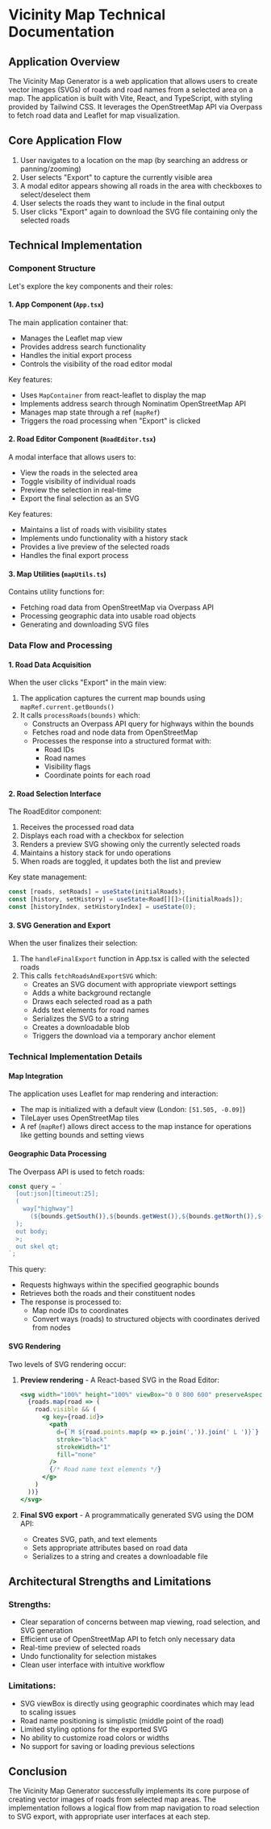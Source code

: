 # Vicinity Map Technical Documentation

## Application Overview

The Vicinity Map Generator is a web application that allows users to create vector images (SVGs) of roads and road names from a selected area on a map. The application is built with Vite, React, and TypeScript, with styling provided by Tailwind CSS. It leverages the OpenStreetMap API via Overpass to fetch road data and Leaflet for map visualization.

## Core Application Flow

1. User navigates to a location on the map (by searching an address or panning/zooming)
2. User selects "Export" to capture the currently visible area
3. A modal editor appears showing all roads in the area with checkboxes to select/deselect them
4. User selects the roads they want to include in the final output
5. User clicks "Export" again to download the SVG file containing only the selected roads

## Technical Implementation

### Component Structure

Let's explore the key components and their roles:

#### 1. App Component (`App.tsx`)

The main application container that:
- Manages the Leaflet map view
- Provides address search functionality
- Handles the initial export process
- Controls the visibility of the road editor modal

Key features:
- Uses `MapContainer` from react-leaflet to display the map
- Implements address search through Nominatim OpenStreetMap API
- Manages map state through a ref (`mapRef`)
- Triggers the road processing when "Export" is clicked

#### 2. Road Editor Component (`RoadEditor.tsx`)

A modal interface that allows users to:
- View the roads in the selected area
- Toggle visibility of individual roads
- Preview the selection in real-time
- Export the final selection as an SVG

Key features:
- Maintains a list of roads with visibility states
- Implements undo functionality with a history stack
- Provides a live preview of the selected roads
- Handles the final export process

#### 3. Map Utilities (`mapUtils.ts`)

Contains utility functions for:
- Fetching road data from OpenStreetMap via Overpass API
- Processing geographic data into usable road objects
- Generating and downloading SVG files

### Data Flow and Processing

#### 1. Road Data Acquisition

When the user clicks "Export" in the main view:
1. The application captures the current map bounds using `mapRef.current.getBounds()`
2. It calls `processRoads(bounds)` which:
   - Constructs an Overpass API query for highways within the bounds
   - Fetches road and node data from OpenStreetMap
   - Processes the response into a structured format with:
     - Road IDs
     - Road names
     - Visibility flags
     - Coordinate points for each road

#### 2. Road Selection Interface

The RoadEditor component:
1. Receives the processed road data
2. Displays each road with a checkbox for selection
3. Renders a preview SVG showing only the currently selected roads
4. Maintains a history stack for undo operations
5. When roads are toggled, it updates both the list and preview

Key state management:
```typescript
const [roads, setRoads] = useState(initialRoads);
const [history, setHistory] = useState<Road[][]>([initialRoads]);
const [historyIndex, setHistoryIndex] = useState(0);
```

#### 3. SVG Generation and Export

When the user finalizes their selection:
1. The `handleFinalExport` function in App.tsx is called with the selected roads
2. This calls `fetchRoadsAndExportSVG` which:
   - Creates an SVG document with appropriate viewport settings
   - Adds a white background rectangle
   - Draws each selected road as a path
   - Adds text elements for road names
   - Serializes the SVG to a string
   - Creates a downloadable blob
   - Triggers the download via a temporary anchor element

### Technical Implementation Details

#### Map Integration

The application uses Leaflet for map rendering and interaction:
- The map is initialized with a default view (London: `[51.505, -0.09]`)
- TileLayer uses OpenStreetMap tiles
- A ref (`mapRef`) allows direct access to the map instance for operations like getting bounds and setting views

#### Geographic Data Processing

The Overpass API is used to fetch roads:
```typescript
const query = `
  [out:json][timeout:25];
  (
    way["highway"]
      (${bounds.getSouth()},${bounds.getWest()},${bounds.getNorth()},${bounds.getEast()});
  );
  out body;
  >;
  out skel qt;
`;
```

This query:
- Requests highways within the specified geographic bounds
- Retrieves both the roads and their constituent nodes
- The response is processed to:
  - Map node IDs to coordinates
  - Convert ways (roads) to structured objects with coordinates derived from nodes

#### SVG Rendering

Two levels of SVG rendering occur:
1. **Preview rendering** - A React-based SVG in the Road Editor:
   ```jsx
   <svg width="100%" height="100%" viewBox="0 0 800 600" preserveAspectRatio="xMidYMid meet">
     {roads.map(road => (
       road.visible && (
         <g key={road.id}>
           <path
             d={`M ${road.points.map(p => p.join(',')).join(' L ')}`}
             stroke="black"
             strokeWidth="1"
             fill="none"
           />
           {/* Road name text elements */}
         </g>
       )
     ))}
   </svg>
   ```

2. **Final SVG export** - A programmatically generated SVG using the DOM API:
   - Creates SVG, path, and text elements
   - Sets appropriate attributes based on road data
   - Serializes to a string and creates a downloadable file

## Architectural Strengths and Limitations

### Strengths:
- Clear separation of concerns between map viewing, road selection, and SVG generation
- Efficient use of OpenStreetMap API to fetch only necessary data
- Real-time preview of selected roads
- Undo functionality for selection mistakes
- Clean user interface with intuitive workflow

### Limitations:
- SVG viewBox is directly using geographic coordinates which may lead to scaling issues
- Road name positioning is simplistic (middle point of the road)
- Limited styling options for the exported SVG
- No ability to customize road colors or widths
- No support for saving or loading previous selections

## Conclusion

The Vicinity Map Generator successfully implements its core purpose of creating vector images of roads from selected map areas. The implementation follows a logical flow from map navigation to road selection to SVG export, with appropriate user interfaces at each step. 